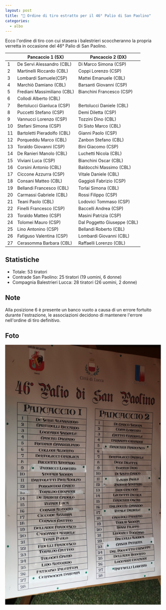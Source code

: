 ```yaml
---
layout: post
title: "🎯 Ordine di tiro estratto per il 46° Palio di San Paolino"
categories:
  - albo
---
```


Ecco l'ordine di tiro con cui stasera i balestrieri scoccheranno la propria
verretta in occasione del 46° Palio di San Paolino.

<!-- more -->

|    | Pancaccio 1 (SX)            | Pancaccio 2 (DX)            |
|----|-----------------------------|-----------------------------|
| 1  | De Servi Alessandro (CBL)   | Di Marco Simona (CSP)       |
| 2  | Martinelli Riccardo (CBL)   | Coppi Lorenzo (CSP)         |
| 3  | Lombardi Samuele(CSP)       | Mattei Emanuele (CBL)       |
| 4  | Marchiò Damiano (CBL)       | Barsanti Giovanni (CSP)     |
| 5  | Frediani Massimiliano (CBL) | Bianchini Francesco (CSP)   |
| 6  | Collodi Alberto (CBL)       |                             |
| 7  | Bertolucci Gianluca (CSP)   | Bertolucci Daniele (CBL)    |
| 8  | Puccetti Stefano (CSP)      | Demi Diletta (CSP)          |
| 9  | Vannucci Lorenzo (CSP)      | Tozzini Dino (CBL)          |
| 10 | Stefani Simona (CSP)        | Di Sisto Marco (CBL)        |
| 11 | Bartoletti Pieradolfo (CBL) | Gianni Paolo (CSP)          |
| 12 | Porqueddu Marco (CBL)       | Zanbon Stefano (CBL)        |
| 13 | Toraldo Giovanni (CSP)      | Bini Giacomo (CSP)          |
| 14 | De Ranieri Manolo (CBL)     | Luchetti Nicola (CBL)       |
| 15 | Viviani Luca (CSP)          | Bianchini Oscar (CBL)       |
| 16 | Corsini Antonio (CBL)       | Baldocchi Massimo (CBL)     |
| 17 | Ciccone Azzurra (CSP)       | Vitale Daniele (CBL)        |
| 18 | Consani Matteo (CBL)        | Gaggioli Fabrizio (CSP)     |
| 19 | Bellandi Francesco (CBL)    | Torlai Simona (CBL)         |
| 20 | Carmassi Gabriele (CBL)     | Rossi Filippo (CSP)         |
| 21 | Teani Paolo (CBL)           | Lodovici Tommaso (CSP)      |
| 22 | Finelli Francesco (CSP)     | Baccelli Andrea (CSP)       |
| 23 | Toraldo Matteo (CSP)        | Masini Patrizia (CSP)       |
| 24 | Tolomei Mauro (CSP)         | Dal Poggetto Giuseppe (CBL) |
| 25 | Lino Antonino (CSP)         | Bellandi Roberto (CBL)      |
| 26 | Fatiguso Valentina (CSP)    | Lombardi Giovanni (CBL)     |
| 27 | Cerasomma Barbara (CBL)     | Raffaelli Lorenzo (CBL)     |

## Statistiche

* Totale: 53 tiratori
* Contrade San Paolino: 25 tiratori (19 uomini, 6 donne)
* Compagnia Balestrieri Lucca: 28 tiratori (26 uomini, 2 donne)

## Note

Alla posizione 6 è presente un banco vuoto a causa di un errore fortuito
durante l'estrazione, le associazioni decidono di mantenere l'errore nell'ordine
di tiro definitivo.

## Foto

![ordine di tiro elenco in piazza](/assets/images/2020/46-palio-san-paolino-ordine-tiro.jpg)

